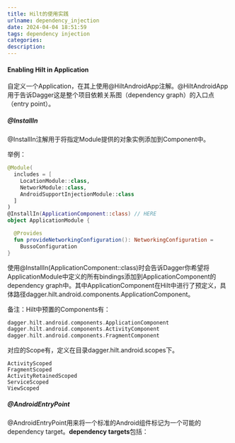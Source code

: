 ```yaml
---
title: Hilt的使用实践
urlname: dependency_injection
date: 2024-04-04 18:51:59
tags: dependency injection
categories:
description:
---
```




#### Enabling Hilt in Application

自定义一个Application，在其上使用@HiltAndroidApp注解。@HiltAndroidApp用于告诉Dagger这是整个项目依赖关系图（dependency graph）的入口点（entry point）。

##### @InstallIn



@InstallIn注解用于将指定Module提供的对象实例添加到Component中。

举例：

```kotlin
@Module(
  includes = [
    LocationModule::class,
    NetworkModule::class,
    AndroidSupportInjectionModule::class
  ]
)
@InstallIn(ApplicationComponent::class) // HERE
object ApplicationModule {

  @Provides
  fun provideNetworkingConfiguration(): NetworkingConfiguration =
    BussoConfiguration
}
```

使用@InstallIn(ApplicationComponent::class)时会告诉Dagger你希望将ApplicationModule中定义的所有bindings添加到ApplicationComponent的dependency graph中。其中ApplicationComponent在Hilt中进行了预定义，具体路径dagger.hilt.android.components.ApplicationComponent。

备注：Hilt中预置的Components有：

```kotlin
dagger.hilt.android.components.ApplicationComponent
dagger.hilt.android.components.ActivityComponent
dagger.hilt.android.components.FragmentComponent
```

对应的Scope有，定义在目录dagger.hilt.android.scopes下。

```
ActivityScoped
FragmentScoped
ActivityRetainedScoped
ServiceScoped
ViewScoped
```



##### @AndroidEntryPoint

@AndroidEntryPoint用来将一个标准的Android组件标记为一个可能的dependency target。**dependency targets**包括：







